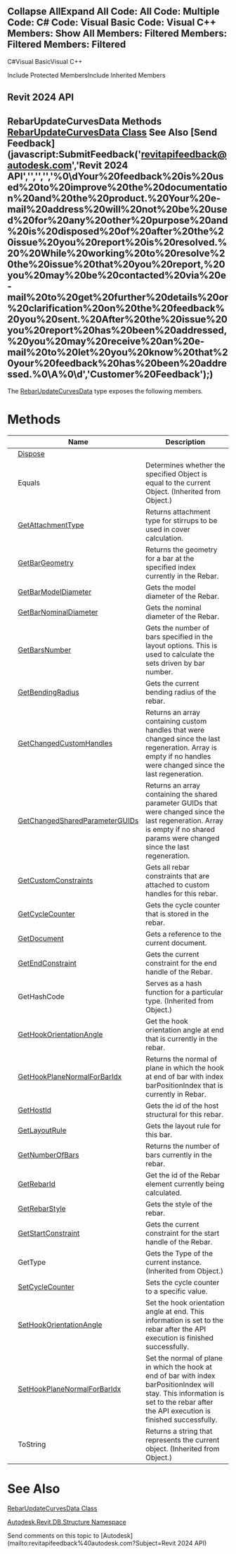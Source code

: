 ﻿

Collapse AllExpand All Code: All Code: Multiple Code: C# Code: Visual Basic Code: Visual C++  Members: Show All Members: Filtered Members: Filtered Members: Filtered   
---  
  
C#Visual BasicVisual C++

Include Protected MembersInclude Inherited Members

Revit 2024 API  
---  
RebarUpdateCurvesData Methods  
[RebarUpdateCurvesData Class](ff847aea-8397-8b79-b039-16a72e479c9f.md) See Also [Send Feedback](javascript:SubmitFeedback\('revitapifeedback@autodesk.com','Revit 2024 API','','','','%0\\dYour%20feedback%20is%20used%20to%20improve%20the%20documentation%20and%20the%20product.%20Your%20e-mail%20address%20will%20not%20be%20used%20for%20any%20other%20purpose%20and%20is%20disposed%20of%20after%20the%20issue%20you%20report%20is%20resolved.%20%20While%20working%20to%20resolve%20the%20issue%20that%20you%20report,%20you%20may%20be%20contacted%20via%20e-mail%20to%20get%20further%20details%20or%20clarification%20on%20the%20feedback%20you%20sent.%20After%20the%20issue%20you%20report%20has%20been%20addressed,%20you%20may%20receive%20an%20e-mail%20to%20let%20you%20know%20that%20your%20feedback%20has%20been%20addressed.%0\\A%0\\d','Customer%20Feedback'\);)  
---  
  
The [RebarUpdateCurvesData](ff847aea-8397-8b79-b039-16a72e479c9f.md) type exposes the following members.

# Methods

|  | Name | Description |
| --- | --- | --- |
|  | [Dispose](ebe006df-3b70-5c5f-c188-c30e3ba723d2.md) |  |
|  | Equals | Determines whether the specified Object is equal to the current Object. (Inherited from Object.) |
|  | [GetAttachmentType](4cde7b4f-6636-9ee8-f421-47f8e4887fee.md) | Returns attachment type for stirrups to be used in cover calculation. |
|  | [GetBarGeometry](fdbf4cd8-3066-2768-d94d-d8ebfb92009f.md) | Returns the geometry for a bar at the specified index currently in the Rebar. |
|  | [GetBarModelDiameter](990c08e9-0307-be15-15cf-49d39b942d4c.md) | Gets the model diameter of the Rebar. |
|  | [GetBarNominalDiameter](ba1fe117-b6d2-75ba-86dd-d52590724b36.md) | Gets the nominal diameter of the Rebar. |
|  | [GetBarsNumber](bde20032-f24e-ab77-6636-a59c4cebd5fa.md) | Gets the number of bars specified in the layout options. This is used to calculate the sets driven by bar number. |
|  | [GetBendingRadius](e645dfff-bd07-8997-fd4f-be08cffbfcf0.md) | Gets the current bending radius of the rebar. |
|  | [GetChangedCustomHandles](5e52f5fb-0160-7bde-c9cc-c654129984f6.md) | Returns an array containing custom handles that were changed since the last regeneration. Array is empty if no handles were changed since the last regeneration. |
|  | [GetChangedSharedParameterGUIDs](52f33c35-c8b3-0fce-7f05-5a6280e44a93.md) | Returns an array containing the shared parameter GUIDs that were changed since the last regeneration. Array is empty if no shared params were changed since the last regeneration. |
|  | [GetCustomConstraints](d753c390-8d4c-5193-eef8-ec7b9e7bd875.md) | Gets all rebar constraints that are attached to custom handles for this rebar. |
|  | [GetCycleCounter](64d47c1b-bd88-3166-dfcc-6987c86ea1af.md) | Gets the cycle counter that is stored in the rebar. |
|  | [GetDocument](ced60288-464b-76e1-8d85-49b691c04a5f.md) | Gets a reference to the current document. |
|  | [GetEndConstraint](bfa1ffbd-d5fa-835b-d628-a9ed97e90017.md) | Gets the current constraint for the end handle of the Rebar. |
|  | GetHashCode | Serves as a hash function for a particular type.  (Inherited from Object.) |
|  | [GetHookOrientationAngle](50bd6278-bbb7-7b6c-029d-e34f7b42ddb9.md) | Get the hook orientation angle at end that is currently in the rebar. |
|  | [GetHookPlaneNormalForBarIdx](ff212171-e964-2045-42f8-1519762cff43.md) | Returns the normal of plane in which the hook at end of bar with index barPositionIndex that is currently in Rebar. |
|  | [GetHostId](4f29a5a7-9703-f0d4-9567-4a042d6b927a.md) | Gets the id of the host structural for this rebar. |
|  | [GetLayoutRule](9948e798-a1d6-6ab0-cd94-57f4e99a9206.md) | Gets the layout rule for this bar. |
|  | [GetNumberOfBars](e48e7c02-53e1-f222-26a3-a80c5f97c9cd.md) | Returns the number of bars currently in the rebar. |
|  | [GetRebarId](ef027bb1-3944-1abd-78ef-02125ec36a9e.md) | Get the id of the Rebar element currently being calculated. |
|  | [GetRebarStyle](f158584c-2a53-8e60-fb50-afcb4bac0d75.md) | Gets the style of the rebar. |
|  | [GetStartConstraint](6f5516f2-6715-c642-4d73-ccf85be35178.md) | Gets the current constraint for the start handle of the Rebar. |
|  | GetType | Gets the Type of the current instance. (Inherited from Object.) |
|  | [SetCycleCounter](677618c3-c7ca-0077-231b-bcc6e3ab293c.md) | Sets the cycle counter to a specific value. |
|  | [SetHookOrientationAngle](182e024d-55e6-24e7-4125-a1288a2cb7a1.md) | Set the hook orientation angle at end. This information is set to the rebar after the API execution is finished successfully. |
|  | [SetHookPlaneNormalForBarIdx](e639b633-d0c2-3913-dad4-ad9fde83fc32.md) | Set the normal of plane in which the hook at end of bar with index barPositionIndex will stay. This information is set to the rebar after the API execution is finished successfully. |
|  | ToString | Returns a string that represents the current object. (Inherited from Object.) |
  
# See Also

[RebarUpdateCurvesData Class](ff847aea-8397-8b79-b039-16a72e479c9f.md)

[Autodesk.Revit.DB.Structure Namespace](d586b341-f687-9d90-e96d-255806b7d4fc.md)

Send comments on this topic to [Autodesk](mailto:revitapifeedback%40autodesk.com?Subject=Revit 2024 API)